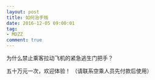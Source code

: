 ```yaml
---
layout: post
title: 如何治手贱
date: 2016-12-05 09:00:01
tag:
- MDZZ
comment: true
---
```


为什么禁止乘客拉动飞机的紧急逃生门把手？

五十万元一次，欢迎体验！
（请联系空乘人员先付款后使用）
